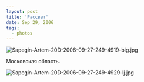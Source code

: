 ```yaml
---
layout: post
title: 'Рассвет'
date: Sep 29, 2006
tags:
  - photos
---
```


![Sapegin-Artem-20D-2006-09-27-249-4919-big.jpg](upload://Sapegin-Artem-20D-2006-09-27-249-4919-big.jpg)

Московская область.

<!--more-->

![Sapegin-Artem-20D-2006-09-27-249-4929-lj.jpg](upload://Sapegin-Artem-20D-2006-09-27-249-4929-lj.jpg)
